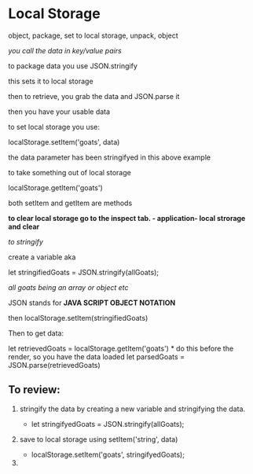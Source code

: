 # Local Storage

object, package, set to local storage, unpack, object

*you call the data in key/value pairs*

to package data you use JSON.stringify

this sets it to local storage 

then to retrieve, you grab the data and JSON.parse it

then you have your usable data

to set local storage you use:

localStorage.setItem('goats', data)

the data parameter has been stringifyed in this above example

to take something out of local storage 

localStorage.getItem('goats')

both setItem and getItem are methods

**to clear local storage go to the inspect tab. - application- local strorage and clear**

*to stringify*

create a variable aka

let stringifiedGoats = JSON.stringify(allGoats);

*all goats being an array or object etc*

JSON stands for **JAVA SCRIPT OBJECT NOTATION**

then localStorage.setItem(stringifiedGoats)

Then to get data:

let retrievedGoats = localStorage.getItem('goats')
    * do this before the render, so you have the data loaded
let parsedGoats = JSON.parse(retrievedGoats)

## To review:

1. stringify the data by creating a new variable and stringifying the data.

    * let stringifyedGoats = JSON.stringify(allGoats);
 
2. save to local storage using setItem('string', data)

    * localStorage.setItem('goats', stringifyedGoats);
  
3. 
  
  
  
  
  

